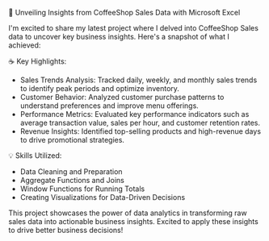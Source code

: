 🚀 Unveiling Insights from CoffeeShop Sales Data with Microsoft Excel

I'm excited to share my latest project where I delved into CoffeeShop Sales data to uncover key business insights. Here's a snapshot of what I achieved:

☕ Key Highlights:
- Sales Trends Analysis: Tracked daily, weekly, and monthly sales trends to identify peak periods and optimize inventory.
- Customer Behavior: Analyzed customer purchase patterns to understand preferences and improve menu offerings.
- Performance Metrics: Evaluated key performance indicators such as average transaction value, sales per hour, and customer retention rates.
- Revenue Insights: Identified top-selling products and high-revenue days to drive promotional strategies.

💡 Skills Utilized:
- Data Cleaning and Preparation
- Aggregate Functions and Joins
- Window Functions for Running Totals
- Creating Visualizations for Data-Driven Decisions

This project showcases the power of data analytics in transforming raw sales data into actionable business insights. Excited to apply these insights to drive better business decisions!
